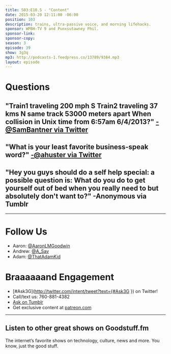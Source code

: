 ```yaml
---
title: S03:E10.5 - "Content"
date: 2015-03-20 12:11:00 -06:00
position: 103
description: trains, ultra-passive voice, and morning lifehacks.
sponsor: WPBH-TV 9 and Punxsutawney Phil.
sponsor-link: 
sponsor-copy: 
season: 3
episode: 39
show: 3g3q
mp3: http://podcasts-1.feedpress.co/13789/9384.mp3
layout: episode
---
```


# Questions

## "Train1 traveling 200 mph S Train2 traveling 37 kms N same track 53000 meters apart When collision in Unix time from 6:57am 6/4/2013?" [-@SamBantner via Twitter](http://twitter.com/SamBantner/status/574376464436621313)

## "What is your least favorite business-speak word?" [-@ahuster via Twitter](http://ift.tt/1w4AmrA)

## "Hey you guys should do a self help special: a possible question is: What do you do to get yourself out of bed when you really need to but absolutely don't want to?" -Anonymous via Tumblr

***

# Follow Us
* Aaron: [@AaronLMGoodwin](http://twitter.com/aaronlmgoodwin)
* Andrew: [@A_Sav](http://twitter.com/a_sav)
* Adam: [@ThatAdamKid](http://twitter.com/thatadamkid)

# Braaaaaand Engagement
* [#Ask3G](http://twitter.com/intent/tweet?text={#Ask3G }) on Twitter!
* Call/text us: 760-881-4382
* [Ask on Tumblr](http://3g3q.co/ask)
* Get exclusive content at [patreon.com](http://www.patreon.com/3g3q)

***

## Listen to other great shows on Goodstuff.fm
The internet’s favorite shows on technology, culture, news and more. You know, just the good stuff.
